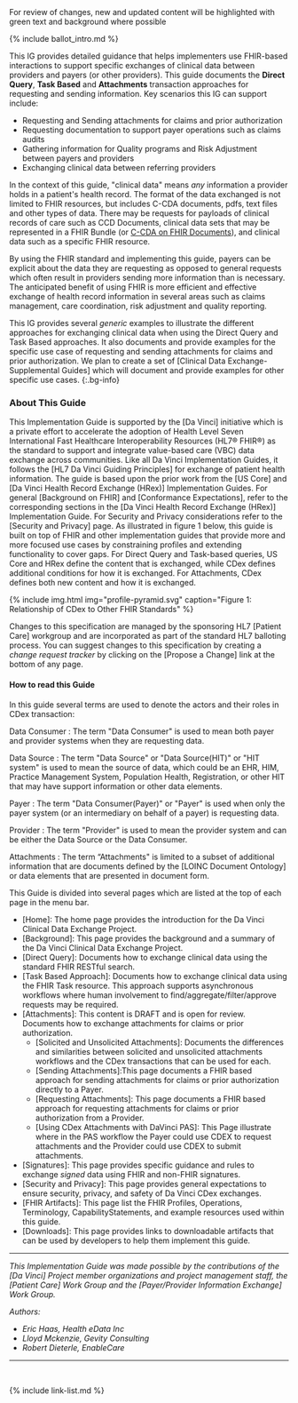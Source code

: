 
<div class="new-content" markdown="1">
For review of changes, new and updated content will be highlighted with green text and background where possible
</div>

{% include ballot_intro.md %}

This IG provides detailed guidance that helps implementers use FHIR-based interactions to support specific exchanges of clinical data between providers and payers (or other providers).  This guide documents the **Direct Query**, **Task Based** and **Attachments** transaction approaches for requesting and sending information. Key scenarios this IG can support include:

 - <span class="bg-success" markdown="1">Requesting and</span><!-- new-content --> Sending attachments for claims and prior authorization
 - <span class="bg-success" markdown="1">Requesting documentation to support payer operations such as claims audits</span><!-- new-content -->
 - Gathering information for Quality programs and Risk Adjustment between payers and providers
 - Exchanging clinical data between referring providers


In the context of this guide, "clinical data" means *any* information a provider holds in a patient's health record. The format of the data exchanged is not limited to FHIR resources, but includes C-CDA documents, pdfs, text files and other types of data. There may be requests for payloads of clinical records of care such as CCD Documents, clinical data sets that may be represented in a FHIR Bundle (or [C-CDA on FHIR Documents](http://hl7.org/fhir/us/ccda/)), and clinical data such as a specific FHIR resource.

By using the FHIR standard and implementing this guide, payers can be explicit about the data they are requesting as opposed to general requests which often result in providers sending more information than is necessary. The anticipated benefit of using FHIR is more efficient and effective exchange of health record information in several areas such as claims management, care coordination, risk adjustment and quality reporting.

This IG provides several *generic* examples to illustrate the different approaches for exchanging clinical data when using the Direct Query and Task Based approaches. <span class="bg-success" markdown="1">It also documents and provide examples for the specific use case of requesting and sending attachments for claims and prior authorization.</span><!-- new-content -->  We plan to create a set of [Clinical Data Exchange- Supplemental Guides] which will document and provide examples <span class="bg-success" markdown="1">for other</span><!-- new-content --> specific use cases.
{:.bg-info}

### About This Guide

This Implementation Guide is supported by the [Da Vinci] initiative which is a private effort to accelerate the adoption of Health Level Seven International Fast Healthcare Interoperability Resources (HL7® FHIR®) as the standard to support and integrate value-based care (VBC) data exchange across communities. Like all Da Vinci Implementation Guides, it follows the [HL7 Da Vinci Guiding Principles] for exchange of patient health information.  The guide is based upon the prior work from the [US Core] and [Da Vinci Health Record Exchange (HRex)] Implementation Guides. <span class="bg-success" markdown="1">For general [Background on FHIR] and [Conformance Expectations], refer to the corresponding sections in the [Da Vinci Health Record Exchange (HRex)] Implementation Guide. For Security and Privacy considerations refer to the [Security and Privacy] page.</span><!-- new-content --> As illustrated in figure 1 below, this guide is built on top of FHIR and other implementation guides that provide more and more focused use cases by constraining profiles and extending functionality to cover gaps.  <span class="bg-success" markdown="1">For Direct Query and Task-based queries, US Core and HRex define the content that is exchanged, while CDex defines additional conditions for how it is exchanged. For Attachments, CDex defines both new content and how it is exchanged.</span><!-- new-content -->

{% include img.html img="profile-pyramid.svg" caption="Figure 1: Relationship of CDex to Other FHIR Standards" %}

Changes to this specification are managed by the sponsoring HL7 [Patient Care] workgroup and are incorporated as part of the standard HL7 balloting process. You can suggest changes to this specification by creating a *change request tracker* by clicking on the [Propose a Change] link at the bottom of any page.

#### How to read this Guide

<div class="bg-success" markdown="1">
In this guide several terms are used to denote the actors and their roles in CDex transaction:

Data Consumer
: The term "Data Consumer" is used to mean both payer and provider systems when they are requesting data.

Data Source
: The term "Data Source" or "Data Source(HIT)"  or "HIT system" is used to mean the source of data, which could be an EHR, HIM, Practice Management System, Population Health, Registration, or other HIT that may have support information or other data elements.

Payer
: The term  "Data Consumer(Payer)" or "Payer" is used when only the payer system (or an intermediary on behalf of a payer) is requesting data. 

Provider
: The term "Provider" is used to mean the provider system and can be either the Data Source or the Data Consumer.

Attachments
: The term “Attachments" is limited to a subset of additional information that are documents defined by the [LOINC Document Ontology] or data elements that are presented in document form.
</div><!-- new-content -->

This Guide is divided into several pages which are listed at the top of each page in the menu bar.

- [Home]\: The home page provides the introduction for the Da Vinci Clinical Data Exchange Project.
- [Background]\: This page provides the background and a summary of the Da Vinci Clinical Data Exchange Project.
- [Direct Query]\: Documents how to exchange clinical data using the standard FHIR RESTful search.
- [Task Based Approach]\: Documents how to exchange clinical data using the FHIR Task resource. This approach supports asynchronous workflows where human involvement to find/aggregate/filter/approve requests may be required.
- <span class="bg-success" markdown="1">[Attachments]\: <span class="bg-warning">This content is DRAFT and is open for review.</span> Documents how to exchange attachments for claims or prior authorization.</span><!-- new-content -->
    - <span class="bg-success" markdown="1">[Solicited and Unsolicited Attachments]\: Documents the differences and similarities between solicited and unsolicited attachments workflows and the CDex transactions that can be used for each.</span><!-- new-content -->
    - <span class="bg-success" markdown="1">[Sending Attachments]\:This page documents a FHIR based approach for sending attachments for claims or prior authorization directly to a Payer.</span><!-- new-content -->
    - <span class="bg-success" markdown="1">[Requesting Attachments]\: This page documents a FHIR based approach for requesting attachments for claims or prior authorization from a Provider.</span><!-- new-content -->
    - <span class="bg-success" markdown="1">[Using CDex Attachments with DaVinci PAS]\: This Page illustrate where in the PAS workflow the Payer could use CDEX to request attachments and the Provider could use CDEX to submit attachments.</span><!-- new-content -->
- [Signatures]\: This page provides specific guidance and rules to exchange *signed* data using FHIR and non-FHIR signatures.
- [Security and Privacy]\: This page provides general expectations to ensure security, privacy, and safety of Da Vinci CDex exchanges.
- [FHIR Artifacts]\: This page list the FHIR Profiles, Operations, Terminology, CapabilityStatements, and example resources used within this guide.
- [Downloads]\: This page provides links to downloadable artifacts that can be used by developers to help them implement this guide.

---

*This Implementation Guide was made possible by the contributions of the [Da Vinci] Project member organizations and project management staff, the [Patient Care] Work Group and the [Payer/Provider Information Exchange] Work Group.*

*Authors:*

- *Eric Haas, Health eData Inc*
- *Lloyd Mckenzie, Gevity Consulting*
- *Robert Dieterle, EnableCare*

---

<br />

{% include link-list.md %}
